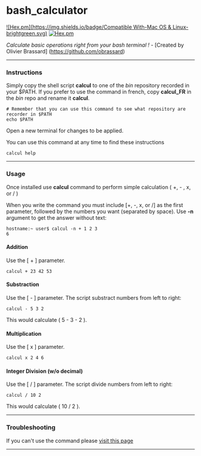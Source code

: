 # bash_calculator
[![Hex.pm](https://img.shields.io/badge/Compatible With-Mac OS & Linux-brightgreen.svg)]()
[![Hex.pm](https://img.shields.io/badge/Version-1.0.0-blue.svg)]()

_Calculate basic operations right from your bash terminal !_ - [Created by Olivier Brassard]
(https://github.com/obrassard)
___
### Instructions

Simply copy the shell script **calcul** to one of the *bin* repository recorded in your $PATH. If you prefer to use the command in french, copy **calcul_FR** in the *bin* repo and rename it **calcul**.
```shell
# Remember that you can use this command to see what repository are recorder in $PATH
echo $PATH
```
Open a new terminal for changes to be applied.

You can use this command at any time to find these instructions
```shell
calcul help
```
___
### Usage
Once installed use **calcul** command to perform simple calculation ( +, - , x, or / )

When you write the command you must include [+, -, x, or /] as the first parameter, followed by the numbers you want (separated by space). 
Use **-n** argument to get the answer without text:
```shell
hostname:~ user$ calcul -n + 1 2 3
6
```
#### Addition
Use the [ + ] parameter. 
```shell
calcul + 23 42 53
```
#### Substraction
Use the [ - ] parameter. 
The script substract numbers from left to right:
```shell
calcul - 5 3 2
```
This would calculate ( 5 - 3 - 2 ).
#### Multiplication
Use the [ x ] parameter. 
```shell
calcul x 2 4 6
```
#### Integer Division (w/o decimal)
Use the [ / ] parameter. 
The script divide numbers from left to right:
```shell
calcul / 10 2
```
This would calculate ( 10 / 2 ).

___
### Troubleshooting

If you can't use the command please [visit this page](https://github.com/obrassard/bash_calculator/wiki/Troubleshooting)
___
